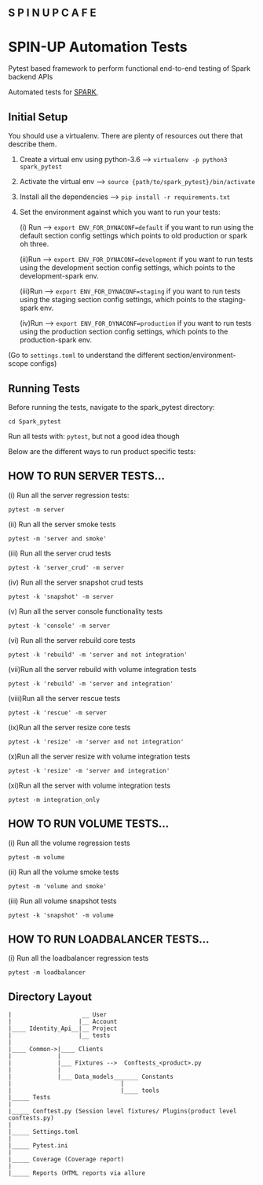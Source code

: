 ## S P I N U P C A F E

# SPIN-UP Automation Tests

Pytest based framework to perform functional end-to-end testing of Spark backend APIs

Automated tests for [SPARK](https://github.rackspace.com/kapi3776/Spark_pytest),

## Initial Setup

You should use a virtualenv. There are plenty of resources out there that describe them.

1. Create a virtual env using python-3.6 --> `virtualenv -p python3 spark_pytest`
2. Activate the virtual env --> `source {path/to/spark_pytest}/bin/activate`
3. Install all the dependencies --> `pip install -r requirements.txt`
4. Set the environment against which you want to run your tests:

    (i) Run --> `export ENV_FOR_DYNACONF=default` if you want to run using the default section config settings which 
    points to old production or spark oh three.

   (ii)Run --> `export ENV_FOR_DYNACONF=development` if you want to run tests using the development section config 
   settings, which points to the development-spark env.
   
   (iii)Run --> `export ENV_FOR_DYNACONF=staging` if you want to run tests using the staging section config settings,
   which points to the staging-spark env.
   
   (iv)Run --> `export ENV_FOR_DYNACONF=production` if you want to run tests using the production section config 
   settings, which points to the production-spark env.
   
(Go to `settings.toml` to understand the different section/environment-scope configs)

## Running Tests

Before running the tests, navigate to the spark_pytest directory:

`cd Spark_pytest`

Run all tests with: `pytest`, but not a good idea though

Below are the different ways to run product specific tests:

## HOW TO RUN SERVER TESTS...

(i) Run all the server regression tests:

`pytest -m server`

(ii) Run all the server smoke tests

`pytest -m 'server and smoke'`

(iii) Run all the server crud tests

`pytest -k 'server_crud' -m server`

(iv) Run all the server snapshot crud tests

`pytest -k 'snapshot' -m server`

(v) Run all the server console functionality tests

`pytest -k 'console' -m server`

(vi) Run all the server rebuild core tests

`pytest -k 'rebuild' -m 'server and not integration'`

(vii)Run all the server rebuild with volume integration tests

`pytest -k 'rebuild' -m 'server and integration'`

(viii)Run all the server rescue tests

`pytest -k 'rescue' -m server`

(ix)Run all the server resize core tests

`pytest -k 'resize' -m 'server and not integration'`

(x)Run all the server resize with volume integration tests

`pytest -k 'resize' -m 'server and integration'`

(xi)Run all the server with volume integration tests

`pytest -m integration_only`

## HOW TO RUN VOLUME TESTS...

(i) Run all the volume regression tests

`pytest -m volume`

(ii) Run all the volume smoke tests

`pytest -m 'volume and smoke'`

(iii) Run all volume snapshot tests 

`pytest -k 'snapshot' -m volume`

## HOW TO RUN LOADBALANCER TESTS...

(i) Run all the loadbalancer regression tests

`pytest -m loadbalancer`

## Directory Layout
```
|                    __ User
|                   |__ Account
|____ Identity_Api__|__ Project
|                   |__ tests
|
|____ Common->|____ Clients
|             |
|             |___ Fixtures -->  Conftests_<product>.py
|             |
|             |___ Data_models_______ Constants
|                               |
|                               |____ tools
|_____ Tests
|
|_____ Conftest.py (Session level fixtures/ Plugins(product level conftests.py)
|
|_____ Settings.toml
|
|_____ Pytest.ini
|
|_____ Coverage (Coverage report)
|
|_____ Reports (HTML reports via allure

```
